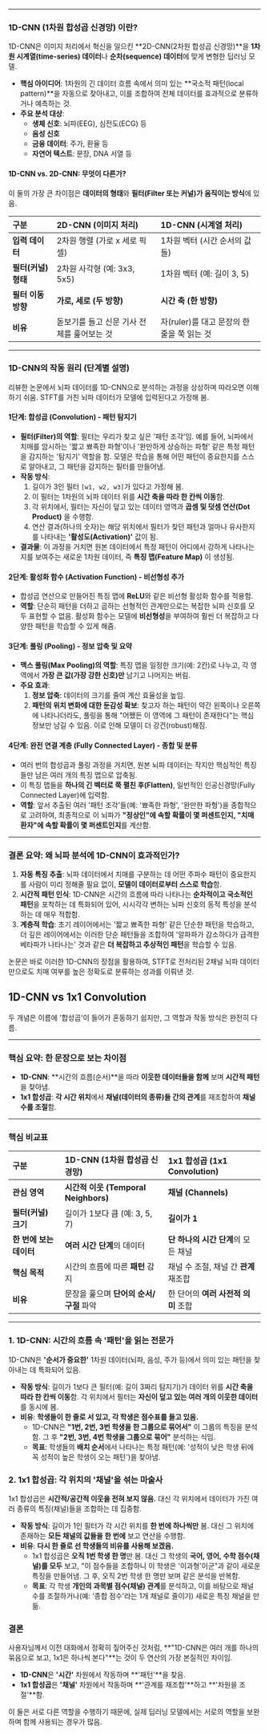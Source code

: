 
---
### **1D-CNN (1차원 합성곱 신경망) 이란?**
1D-CNN은 이미지 처리에서 혁신을 일으킨 **2D-CNN(2차원 합성곱 신경망)**을 **1차원 시계열(time-series) 데이터**나 **순차(sequence) 데이터**에 맞게 변형한 딥러닝 모델.
*   **핵심 아이디어**: 1차원의 긴 데이터 흐름 속에서 의미 있는 **국소적 패턴(local pattern)**을 자동으로 찾아내고, 이를 조합하여 전체 데이터를 효과적으로 분류하거나 예측하는 것.
*   **주요 분석 대상**:
    *   **생체 신호**: 뇌파(EEG), 심전도(ECG) 등
    *   **음성 신호**
    *   **금융 데이터**: 주가, 환율 등
    *   **자연어 텍스트**: 문장, DNA 서열 등
#### **1D-CNN vs. 2D-CNN: 무엇이 다른가?**
이 둘의 가장 큰 차이점은 **데이터의 형태**와 **필터(Filter 또는 커널)가 움직이는 방식**에 있음.

| 구분            | **2D-CNN (이미지 처리)**      | **1D-CNN (시계열 처리)**          |
| :------------ | :----------------------- | :--------------------------- |
| **입력 데이터**    | 2차원 행렬 (가로 x 세로 픽셀)      | 1차원 벡터 (시간 순서의 값들)           |
| **필터(커널) 형태** | 2차원 사각형 (예: 3x3, 5x5)    | 1차원 벡터 (예: 길이 3, 5)          |
| **필터 이동 방향**  | **가로, 세로 (두 방향)**        | **시간 축 (한 방향)**              |
| **비유**        | 돋보기를 들고 신문 기사 전체를 훑어보는 것 | 자(ruler)를 대고 문장의 한 줄을 쭉 읽는 것 |

---
### **1D-CNN의 작동 원리 (단계별 설명)**
리뷰한 논문에서 뇌파 데이터를 1D-CNN으로 분석하는 과정을 상상하며 따라오면 이해하기 쉬움. STFT를 거친 뇌파 데이터가 모델에 입력된다고 가정해 봄.
#### **1단계: 합성곱 (Convolution) - 패턴 탐지기**
*   **필터(Filter)의 역할**: 필터는 우리가 찾고 싶은 '패턴 조각'임. 예를 들어, 뇌파에서 치매를 암시하는 '짧고 뾰족한 파형'이나 '완만하게 상승하는 파형' 같은 특정 패턴을 감지하는 '탐지기' 역할을 함. 모델은 학습을 통해 어떤 패턴이 중요한지를 스스로 알아내고, 그 패턴을 감지하는 필터를 만들어냄.
*   **작동 방식**:
    1.  길이가 3인 필터 `[w1, w2, w3]`가 있다고 가정해 봄.
    2.  이 필터는 1차원의 뇌파 데이터 위를 **시간 축을 따라 한 칸씩 이동**함.
    3.  각 위치에서, 필터는 자신이 덮고 있는 데이터 영역과 **곱셈 및 덧셈 연산(Dot Product)** 을 수행함.
    4.  연산 결과(하나의 숫자)는 해당 위치에서 필터가 찾던 패턴과 얼마나 유사한지를 나타내는 **'활성도(Activation)'** 값이 됨.
*   **결과물**: 이 과정을 거치면 원본 데이터에서 특정 패턴이 어디에서 강하게 나타나는지를 보여주는 새로운 1차원 데이터, 즉 **특징 맵(Feature Map)** 이 생성됨.

#### **2단계: 활성화 함수 (Activation Function) - 비선형성 추가**
*   합성곱 연산으로 만들어진 특징 맵에 **ReLU**와 같은 비선형 활성화 함수를 적용함.
*   **역할**: 단순히 패턴을 더하고 곱하는 선형적인 관계만으로는 복잡한 뇌파 신호를 모두 표현할 수 없음. 활성화 함수는 모델에 **비선형성**을 부여하여 훨씬 더 복잡하고 다양한 패턴을 학습할 수 있게 해줌.

#### **3단계: 풀링 (Pooling) - 정보 압축 및 요약**
*   **맥스 풀링(Max Pooling)의 역할**: 특징 맵을 일정한 크기(예: 2칸)로 나누고, 각 영역에서 **가장 큰 값(가장 강한 신호)만** 남기고 나머지는 버림.
*   **주요 효과**:
    1.  **정보 압축**: 데이터의 크기를 줄여 계산 효율성을 높임.
    2.  **패턴의 위치 변화에 대한 둔감성 확보**: 찾고자 하는 패턴이 약간 왼쪽이나 오른쪽에 나타나더라도, 풀링을 통해 "어쨌든 이 영역에 그 패턴이 존재한다"는 핵심 정보만 남길 수 있음. 이로 인해 모델이 더 강건(robust)해짐.

#### **4단계: 완전 연결 계층 (Fully Connected Layer) - 종합 및 분류**
*   여러 번의 합성곱과 풀링 과정을 거치면, 원본 뇌파 데이터는 작지만 핵심적인 특징들만 남은 여러 개의 특징 맵으로 압축됨.
*   이 특징 맵들을 **하나의 긴 벡터로 쭉 펼친 후(Flatten)**, 일반적인 인공신경망(Fully Connected Layer)에 입력함.
*   **역할**: 앞서 추출된 여러 '패턴 조각'들(예: '뾰족한 파형', '완만한 파형')을 종합적으로 고려하여, 최종적으로 이 뇌파가 **"정상인"에 속할 확률이 몇 퍼센트인지, "치매 환자"에 속할 확률이 몇 퍼센트인지**를 계산함.

---
### **결론 요약: 왜 뇌파 분석에 1D-CNN이 효과적인가?**
1.  **자동 특징 추출**: 뇌파 데이터에서 치매를 구분하는 데 어떤 주파수 패턴이 중요한지를 사람이 미리 정해줄 필요 없이, **모델이 데이터로부터 스스로 학습**함.
2.  **시간적 패턴 인식**: 1D-CNN은 시간의 흐름에 따라 나타나는 **순차적이고 국소적인 패턴**을 포착하는 데 특화되어 있어, 시시각각 변하는 뇌파 신호의 동적 특성을 분석하는 데 매우 적합함.
3.  **계층적 학습**: 초기 레이어에서는 '짧고 뾰족한 파형' 같은 단순한 패턴을 학습하고, 더 깊은 레이어에서는 이러한 단순 패턴들을 조합하여 '알파파가 감소하다가 급격한 베타파가 나타나는' 것과 같은 **더 복잡하고 추상적인 패턴**을 학습할 수 있음.

논문은 바로 이러한 1D-CNN의 장점을 활용하여, STFT로 전처리된 2채널 뇌파 데이터만으로도 치매 여부를 높은 정확도로 분류하는 성과를 이뤄낸 것.


## **1D-CNN vs 1x1 Convolution**
두 개념은 이름에 '합성곱'이 들어가 혼동하기 쉽지만, 그 역할과 작동 방식은 완전히 다름.

---
### **핵심 요약: 한 문장으로 보는 차이점**
*   **1D-CNN**: **시간의 흐름(순서)**을 따라 **이웃한 데이터들을 함께** 보며 **시간적 패턴**을 찾아냄.
*   **1x1 합성곱**: **각 시간 위치**에서 **채널(데이터의 종류)들 간의 관계**를 재조합하여 **채널 수를 조절**함.

---
### **핵심 비교표**

| 구분              | **1D-CNN (1차원 합성곱 신경망)**        | **1x1 합성곱 (1x1 Convolution)** |
| :-------------- | :------------------------------ | :---------------------------- |
| **관심 영역**       | **시간적 이웃 (Temporal Neighbors)** | **채널 (Channels)**             |
| **필터(커널) 크기**   | 길이가 1보다 큼 (예: 3, 5, 7)          | **길이가 1**                     |
| **한 번에 보는 데이터** | **여러 시간 단계**의 데이터               | **단 하나의 시간 단계**의 모든 채널        |
| **핵심 목적**       | 시간의 흐름에 따른 **패턴** 감지            | 채널 수 조절, 채널 간 **관계** 재조합      |
| **비유**          | 문장을 훑으며 **단어의 순서/구절** 파악        | 한 단어의 **여러 사전적 의미** 조합        |

---
### **1. 1D-CNN: 시간의 흐름 속 '패턴'을 읽는 전문가**
1D-CNN은 **'순서가 중요한'** 1차원 데이터(뇌파, 음성, 주가 등)에서 의미 있는 패턴을 찾아내는 데 특화되어 있음.
*   **작동 방식**: 길이가 1보다 큰 필터(예: 길이 3짜리 탐지기)가 데이터 위를 **시간 축을 따라 한 칸씩 이동**함. 각 위치에서 필터는 **자신이 덮고 있는 여러 개의 이웃한 데이터**를 동시에 봄.
*   **비유**: **학생들이 한 줄로 서 있고, 각 학생은 점수표를 들고 있음.**
    *   1D-CNN은 **"1번, 2번, 3번 학생을 한 그룹으로 묶어서"** 이 그룹의 특징을 분석함. 그 후 **"2번, 3번, 4번 학생을 그룹으로 묶어"** 분석하는 식임.
    *   **목표**: 학생들의 **배치 순서**에서 나타나는 특정 패턴(예: '성적이 낮은 학생 뒤에 꼭 성적이 높은 학생이 오는 패턴')을 찾아냄.

### **2. 1x1 합성곱: 각 위치의 '채널'을 섞는 마술사**
1x1 합성곱은 **시간적/공간적 이웃을 전혀 보지 않음.** 대신 각 위치에서 데이터가 가진 여러 종류의 특징(채널)들을 조합하는 데 집중함.
*   **작동 방식**: 길이가 1인 필터가 각 시간 위치를 **한 번에 하나씩만** 봄. 대신 그 위치에 존재하는 **모든 채널의 값들을 한 번에** 보고 연산을 수행함.
*   **비유**: **다시 한 줄로 선 학생들의 비유를 사용해 보겠음.**
    *   1x1 합성곱은 **오직 1번 학생 한 명**만 봄. 대신 그 학생의 **국어, 영어, 수학 점수(채널)를 모두** 보고, "이 점수들을 조합하니 이 학생은 '이과형'이군"과 같이 새로운 특징을 만들어냄. 그 후, 오직 2번 학생 한 명만 보며 같은 분석을 반복함.
    *   **목표**: 각 학생 **개인의 과목별 점수(채널) 관계**를 분석하고, 이를 바탕으로 채널 수를 조절하거나(예: '종합 점수'라는 1개 채널로 줄이기) 새로운 특징 채널을 만듦.

### **결론**
사용자님께서 이전 대화에서 정확히 짚어주신 것처럼, **"1D-CNN은 여러 개를 하나의 묶음으로 보고, 1x1은 하나씩 본다"**는 것이 두 연산의 가장 본질적인 차이임.
*   **1D-CNN**은 **'시간'** 차원에서 작동하며 **'패턴'**을 찾음.
*   **1x1 합성곱**은 **'채널'** 차원에서 작동하며 **'관계를 재조합'**하고 **'차원을 조절'**함.

이 둘은 서로 다른 역할을 수행하기 때문에, 실제 딥러닝 모델에서는 서로의 역할을 보완하며 함께 사용되는 경우가 많음.